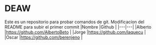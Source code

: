 # DEAW
Este es un repositorio para probar comandos de git.
Modificacíon del README para subir el primer commit
|Nombre   |Github   |
|---|---|
|Alberto   |https://github.com/AlbertoBeto   |
|Jorge   |https://github.com/laquecu   |
|Oscar   |https://github.com/berenjeno   |
